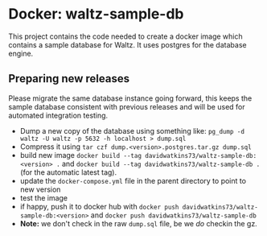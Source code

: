 # Docker: waltz-sample-db

This project contains the code needed to create a docker image which contains a sample database for Waltz.  It uses postgres for the database engine.

## Preparing new releases

Please  migrate the same database instance going forward, this keeps the sample database consistent with previous releases and will be used for automated integration testing.

- Dump a new copy of the database using something like: `pg_dump -d waltz -U waltz -p 5632 -h localhost > dump.sql`
- Compress it using `tar czf dump.<version>.postgres.tar.gz dump.sql`
- build new image `docker build --tag davidwatkins73/waltz-sample-db:<version> .` and `docker build --tag davidwatkins73/waltz-sample-db .` (for the automatic latest tag).
- update the `docker-compose.yml` file in the parent directory to point to new version
- test the image 
- if happy, push it to docker hub with `docker push davidwatkins73/waltz-sample-db:<version>` and `docker push davidwatkins73/waltz-sample-db`
- **Note:** we don't check in the raw `dump.sql` file, be we _do_ checkin the gz. 
